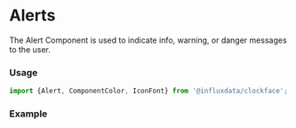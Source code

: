 # Alerts

The Alert Component is used to indicate info, warning, or danger messages to the user.


### Usage
```js
import {Alert, ComponentColor, IconFont} from '@influxdata/clockface';
```

### Example
<!-- STORY -->


<!-- STORY HIDE START -->

<!-- STORY HIDE END -->

<!-- PROPS -->
